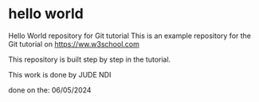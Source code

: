 # hello world
Hello World repository for Git tutorial 
This is an example repository for the Git tutorial on https://ww.w3school.com

This repository is built step by step in the tutorial.

This work is done by JUDE NDI

done on the: 06/05/2024
